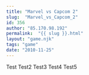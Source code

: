 ```yaml
---
title: "Marvel vs Capcom 2"
slug:  "Marvel_vs_Capcom_2"
id: 356
author: "85.170.98.192"
permalink:  "{{ slug }}.html"
layout: "game.njk"
tags: "game"
date: "2010-11-25"
---
```


Test Test2 Test3 Test4 Test5
